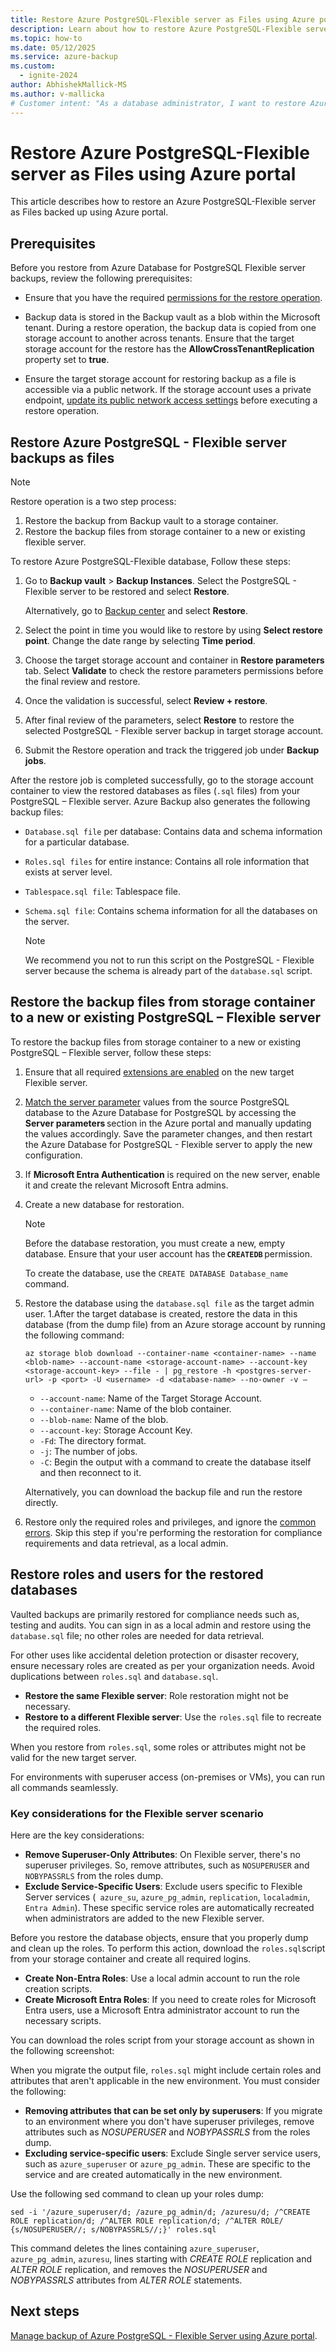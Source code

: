 ```yaml
---
title: Restore Azure PostgreSQL-Flexible server as Files using Azure portal
description: Learn about how to restore Azure PostgreSQL-Flexible server as Files.
ms.topic: how-to
ms.date: 05/12/2025
ms.service: azure-backup
ms.custom:
  - ignite-2024
author: AbhishekMallick-MS
ms.author: v-mallicka
# Customer intent: "As a database administrator, I want to restore Azure PostgreSQL Flexible server backups as files, so that I can ensure data recovery for compliance and manage database configurations effectively."
---
```


# Restore Azure PostgreSQL-Flexible server as Files using Azure portal

This article describes how to restore an Azure PostgreSQL-Flexible server as Files backed up using Azure portal.

## Prerequisites

Before you restore from Azure Database for PostgreSQL Flexible server backups, review the following prerequisites:

- Ensure that you have the required [permissions for the restore operation](backup-azure-database-postgresql-flex-overview.md#permissions-for-backup).

- Backup data is stored in the Backup vault as a blob within the Microsoft tenant. During a restore operation, the backup data is copied from one storage account to another across tenants. Ensure that the target storage account for the restore has the **AllowCrossTenantReplication** property set to **true**.

- Ensure the target storage account for restoring backup as a file is accessible via a public network. If the storage account uses a private endpoint, [update its public network access settings](backup-azure-database-postgresql-flex-manage.md#enable-public-network-access-for-the-database-storage-account) before executing a restore operation.

## Restore Azure PostgreSQL - Flexible server backups as files

>[!Note]
>Restore operation is a two step process: 
>1. Restore the backup from Backup vault to a storage container.  
>2. Restore the backup files from storage container to a new or existing flexible server. 

To restore Azure PostgreSQL-Flexible database, Follow these steps:

1. Go to **Backup vault** > **Backup Instances**. Select the PostgreSQL - Flexible server to be restored and select **Restore**.

   Alternatively, go to [Backup center](./backup-center-overview.md) and select **Restore**.	  
  
1. Select the point in time you would like to restore by using **Select restore point**. Change the date range by selecting **Time period**.

1. Choose the target storage account and container in **Restore parameters** tab. Select **Validate** to check the restore parameters permissions before the final review and restore.

1. Once the validation is successful, select **Review + restore**.

1. After final review of the parameters, select **Restore** to restore the selected PostgreSQL - Flexible server backup in target storage account.
   
1. Submit the Restore operation and track the triggered job under **Backup jobs**.

After the restore job is completed successfully, go to the storage account container to view the restored databases as files (`.sql` files) from your PostgreSQL – Flexible server. Azure Backup also generates the following backup files:

- `Database.sql file` per database: Contains data and schema information for a particular database.  
- `Roles.sql files` for entire instance: Contains all role information that exists at server level.
- `Tablespace.sql file`: Tablespace file.
- `Schema.sql file`: Contains schema information for all the databases on the server.

  >[!Note]
  >We recommend you not to run this script on the PostgreSQL - Flexible server because the schema is already part of the `database.sql` script. 

## Restore the backup files from storage container to a new or existing PostgreSQL – Flexible server

To restore the backup files from storage container to a new or existing PostgreSQL – Flexible server, follow these steps:

1. Ensure that all required [extensions are enabled](/azure/postgresql/extensions/how-to-allow-extensions?tabs=allow-extensions-portal) on the new target Flexible server. 
1. [Match the server parameter](/azure/postgresql/flexible-server/how-to-server-parameters-list-all?tabs=portal-list) values from the source PostgreSQL database to the Azure Database for PostgreSQL by accessing the **Server parameters** section in the Azure portal and manually updating the values accordingly. Save the parameter changes, and then restart the Azure Database for PostgreSQL - Flexible server to apply the new configuration. 
1. If **Microsoft Entra Authentication** is required on the new server, enable it and create the relevant Microsoft Entra admins. 
1. Create a new database for restoration.

   >[!Note]
   >Before the database restoration, you must create a new, empty database. Ensure that your user account has the **`CREATEDB`** permission.  
   >
   >To create the database, use the `CREATE DATABASE Database_name` command.

1. Restore the database using the `database.sql file` as the target admin user.
1.After the target database is created, restore the data in this database (from the dump file) from an Azure storage account by running the following command:

   ```azurecli-interactive
   az storage blob download --container-name <container-name> --name <blob-name> --account-name <storage-account-name> --account-key <storage-account-key> --file - | pg_restore -h <postgres-server-url> -p <port> -U <username> -d <database-name> --no-owner -v – 
   ```
   
   - `--account-name`: Name of the Target Storage Account. 
   - `--container-name`: Name of the blob container. 
   - `--blob-name`: Name of the blob. 
   - `--account-key`: Storage Account Key. 
   - `-Fd`: The directory format. 
   - `-j`: The number of jobs. 
   - `-C`: Begin the output with a command to create the database itself and then reconnect to it. 
 
   Alternatively, you can download the backup file and run the restore directly. 

1. Restore only the required roles and privileges, and ignore the [common errors](backup-azure-database-postgresql-flex-support-matrix.md#restore-limitations). Skip this step if you're performing the restoration for compliance requirements and data retrieval, as a local admin.

## Restore roles and users for the restored databases

Vaulted backups are primarily restored for compliance needs such as, testing and audits. You can sign in as a local admin and restore using the `database.sql` file; no other roles are needed for data retrieval.

For other uses like accidental deletion protection or disaster recovery, ensure necessary roles are created as per your organization needs. Avoid duplications between `roles.sql` and `database.sql`.
 
- **Restore the same Flexible server**: Role restoration might not be necessary. 
- **Restore to a different Flexible server**: Use the `roles.sql` file to recreate the required roles. 

When you restore from `roles.sql`, some roles or attributes might not be valid for the new target server.

For environments with superuser access (on-premises or VMs), you can run all commands seamlessly.

### Key considerations for the Flexible server scenario

Here are the key considerations:

- **Remove Superuser-Only Attributes**: On Flexible server, there's no superuser privileges. So, remove attributes, such as `NOSUPERUSER` and `NOBYPASSRLS` from the roles dump. 
- **Exclude Service-Specific Users**: Exclude users specific to Flexible Server services (` azure_su`, `azure_pg_admin`, `replication`, `localadmin`, `Entra Admin`). These specific service roles are automatically recreated when administrators are added to the new Flexible server. 

Before you restore the database objects, ensure that you properly dump and clean up the roles. To perform this action, download the `roles.sql`script from your storage container and create all required logins. 
- **Create Non-Entra Roles**: Use a local admin account to run the role creation scripts. 
- **Create Microsoft Entra Roles**: If you need to create roles for Microsoft Entra users, use a Microsoft Entra administrator account to run the necessary scripts. 

You can download the roles script from your storage account as shown in the following screenshot:

When you migrate the output file, `roles.sql` might include certain roles and attributes that aren't applicable in the new environment. You must consider the following:

- **Removing attributes that can be set only by superusers**: If you migrate to an environment where you don't have superuser privileges, remove attributes such as *NOSUPERUSER* and *NOBYPASSRLS* from the roles dump.
- **Excluding service-specific users**: Exclude Single server service users, such as `azure_superuser` or `azure_pg_admin`. These are specific to the service and are created automatically in the new environment.

Use the following sed command to clean up your roles dump:

```
sed -i '/azure_superuser/d; /azure_pg_admin/d; /azuresu/d; /^CREATE ROLE replication/d; /^ALTER ROLE replication/d; /^ALTER ROLE/ {s/NOSUPERUSER//; s/NOBYPASSRLS//;}' roles.sql
```

This command deletes the lines containing `azure_superuser`, `azure_pg_admin`, `azuresu`, lines starting with *CREATE ROLE* replication and *ALTER ROLE* replication, and removes the *NOSUPERUSER* and *NOBYPASSRLS* attributes from *ALTER ROLE* statements.
                          
## Next steps

[Manage backup of Azure PostgreSQL - Flexible Server using Azure portal](backup-azure-database-postgresql-flex-manage.md).
